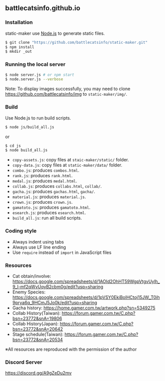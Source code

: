 ## battlecatsinfo.github.io

### Installation

static-maker use [Node.js](https://nodejs.org/) to generate static files.

```sh
$ git clone "https://github.com/battlecatsinfo/static-maker.git"
$ npm install
$ mkdir _out
```

### Running the local server

```bash
$ node server.js # or npm start
$ node.server.js --verbose
```

Note: To display images successfully, you may need to clone https://github.com/battlecatsinfo/img to `static-maker/img/`.

### Build

Use Node.js to run build scripts.

```sh
$ node js/build_all.js
```

or

```sh
$ cd js
$ node build_all.js
```

* `copy-assets.js`: copy files at `staic-maker/static/` folder.
* `copy-data.js`: copy files at `static-maker/data/` folder.
* `combo.js`: produces `combos.html`.
* `rank.js`: produces `rank.html`.
* `medal.js`: produces `medal.html`.
* `collab.js`: produces `collabs.html`, `collab/`.
* `gacha.js`: produces `gachas.html`, `gacha/`.
* `material.js`: produces `material.js`.
* `crown.js`: produces `crown.js`.
* `gamatoto.js`: produces `gamatoto.html`.
* `esearch.js`: produces `esearch.html`.
* `build_all.js`: run all build scripts.

### Coding style

* Always indent using tabs
* Always use LF line ending
* Use `require` instead of `import` in JavaScript files

### Resources

* Cat obtain/involve: https://docs.google.com/spreadsheets/d/1AOId2OhHT59WgpVtgvUylh_9_l-mf2qWvUqyB2cbm0g/edit?usp=sharing
* Enemy Species: https://docs.google.com/spreadsheets/d/1pVSY0EkiBolHCtoj15JW_T0ih9prya6q_9HCmJ5Jo0k/edit?usp=sharing
* Gacha history: https://home.gamer.com.tw/artwork.php?sn=5349275
* Collab History(Taiwan): https://forum.gamer.com.tw/C.php?bsn=23772&snA=19806
* Collab History(Japan): https://forum.gamer.com.tw/C.php?bsn=23772&snA=20642
* Stage schedule(Taiwan): https://forum.gamer.com.tw/C.php?bsn=23772&snA=20534

※All resources are reproduced with the permission of the author

### Discord Server

https://discord.gg/A9gZeDu2mv
